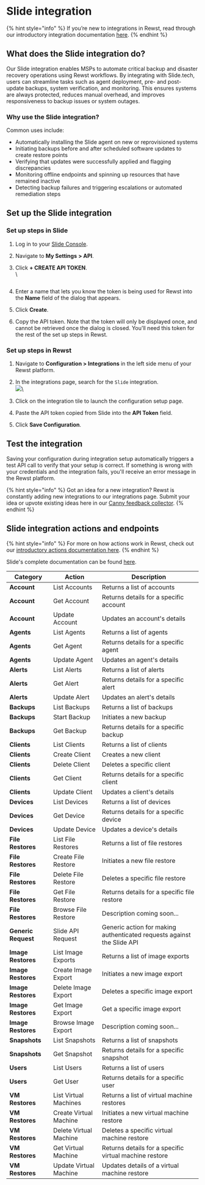 # Slide integration

{% hint style="info" %}
If you’re new to integrations in Rewst, read through our introductory integration documentation [here](https://docs.rewst.help/documentation/integrations).
{% endhint %}

## What does the Slide integration do?

Our Slide integration enables MSPs to automate critical backup and disaster recovery operations using Rewst workflows. By integrating with Slide.tech, users can streamline tasks such as agent deployment, pre- and post-update backups, system verification, and monitoring. This ensures systems are always protected, reduces manual overhead, and improves responsiveness to backup issues or system outages.

### Why use the Slide integration?

Common uses include:

* Automatically installing the Slide agent on new or reprovisioned systems
* Initiating backups before and after scheduled software updates to create restore points
* Verifying that updates were successfully applied and flagging discrepancies
* Monitoring offline endpoints and spinning up resources that have remained inactive
* Detecting backup failures and triggering escalations or automated remediation steps

## Set up the Slide integration

### Set up steps in Slide

1. Log in to your [Slide Console](https://console.slide.tech/).
2. Navigate to **My Settings** **> API**.
3.  Click **+ CREATE API TOKEN**.\
    \


    <figure><img src="../../../../.gitbook/assets/Screenshot 2025-04-23 at 3.26.52 PM.png" alt=""><figcaption></figcaption></figure>
4. Enter a name that lets you know the token is being used for Rewst into the **Name** field of the dialog that appears.
5. Click **Create**.
6. Copy the API token. Note that the token will only be displayed once, and cannot be retrieved once the dialog is closed. You'll need this token for the rest of the set up steps in Rewst.

### Set up steps in Rewst

1. Navigate to **Configuration > Integrations** in the left side menu of your Rewst platform.
2. In the integrations page, search for the `Slide` integration.\
   ![](<../../../../.gitbook/assets/Screenshot 2025-04-23 at 3.30.55 PM.png>)\

3. Click on the integration tile to launch the configuration setup page.
4. Paste the API token copied from Slide into the **API Token** field.
5. Click **Save Configuration**.

## Test the integration

Saving your configuration during integration setup automatically triggers a test API call to verify that your setup is correct. If something is wrong with your credentials and the integration fails, you'll receive an error message in the Rewst platform.

{% hint style="info" %}
Got an idea for a new integration? Rewst is constantly adding new integrations to our integrations page. Submit your idea or upvote existing ideas here in our [Canny feedback collector](https://rewst.canny.io/integrations).
{% endhint %}

## Slide integration actions and endpoints

{% hint style="info" %}
For more on how actions work in Rewst, check out our [introductory actions documentation here](https://docs.rewst.help/documentation/workflows/actions-in-rewst).
{% endhint %}

Slide's complete documentation can be found [here](https://docs.slide.tech/api/).

| Category            | Action                 | Description                                                            |
| ------------------- | ---------------------- | ---------------------------------------------------------------------- |
| **Account**         | List Accounts          | Returns a list of accounts                                             |
| **Account**         | Get Account            | Returns details for a specific account                                 |
| **Account**         | Update Account         | Updates an account's details                                           |
| **Agents**          | List Agents            | Returns a list of agents                                               |
| **Agents**          | Get Agent              | Returns details for a specific agent                                   |
| **Agents**          | Update Agent           | Updates an agent's details                                             |
| **Alerts**          | List Alerts            | Returns a list of alerts                                               |
| **Alerts**          | Get Alert              | Returns details for a specific alert                                   |
| **Alerts**          | Update Alert           | Updates an alert's details                                             |
| **Backups**         | List Backups           | Returns a list of backups                                              |
| **Backups**         | Start Backup           | Initiates a new backup                                                 |
| **Backups**         | Get Backup             | Returns details for a specific backup                                  |
| **Clients**         | List Clients           | Returns a list of clients                                              |
| **Clients**         | Create Client          | Creates a new client                                                   |
| **Clients**         | Delete Client          | Deletes a specific client                                              |
| **Clients**         | Get Client             | Returns details for a specific client                                  |
| **Clients**         | Update Client          | Updates a client's details                                             |
| **Devices**         | List Devices           | Returns a list of devices                                              |
| **Devices**         | Get Device             | Returns details for a specific device                                  |
| **Devices**         | Update Device          | Updates a device's details                                             |
| **File Restores**   | List File Restores     | Returns a list of file restores                                        |
| **File Restores**   | Create File Restore    | Initiates a new file restore                                           |
| **File Restores**   | Delete File Restore    | Deletes a specific file restore                                        |
| **File Restores**   | Get File Restore       | Returns details for a specific file restore                            |
| **File Restores**   | Browse File Restore    | Description coming soon...                                             |
| **Generic Request** | Slide API Request      | Generic action for making authenticated requests against the Slide API |
| **Image Restores**  | List Image Exports     | Returns a list of image exports                                        |
| **Image Restores**  | Create Image Export    | Initiates a new image export                                           |
| **Image Restores**  | Delete Image Export    | Deletes a specific image export                                        |
| **Image Restores**  | Get Image Export       | Get a specific image export                                            |
| **Image Restores**  | Browse Image Export    | Description coming soon...                                             |
| **Snapshots**       | List Snapshots         | Returns a list of snapshots                                            |
| **Snapshots**       | Get Snapshot           | Returns details for a specific snapshot                                |
| **Users**           | List Users             | Returns a list of users                                                |
| **Users**           | Get User               | Returns details for a specific user                                    |
| **VM Restores**     | List Virtual Machines  | Returns a list of virtual machine restores                             |
| **VM Restores**     | Create Virtual Machine | Initiates a new virtual machine restore                                |
| **VM Restores**     | Delete Virtual Machine | Deletes a specific virtual machine restore                             |
| **VM Restores**     | Get Virtual Machine    | Returns details for a specific virtual machine restore                 |
| **VM Restores**     | Update Virtual Machine | Updates details of a virtual machine restore                           |


